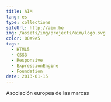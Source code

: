 ```yaml
---
title: AIM
lang: es
type: collections
siteUrl: http://aim.be
img: /assets/img/projects/aim/logo.svg
color: 00a9e5
tags:
  - HTML5
  - CSS3
  - Responsive
  - ExpressionEngine
  - Foundation
date: 2013-01-15
---
```


Asociación europea de las marcas
